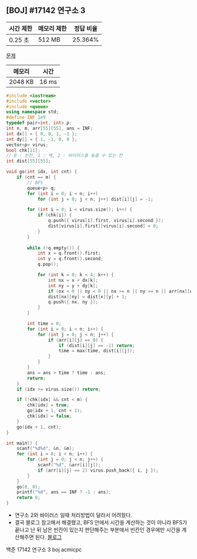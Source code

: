 ## [BOJ] #17142 연구소 3

| 시간 제한 | 메모리 제한 | 정답 비율 |
| --------- | ----------- | --------- |
| 0.25 초   | 512 MB      | 25.364%   |

[문제](https://www.acmicpc.net/problem/17142)



| 메모리  | 시간  |
| ------- | ----- |
| 2048 KB | 16 ms |

```c++
#include <iostream>
#include <vector>
#include <queue>
using namespace std;
#define INF 1e9
typedef pair<int, int> p;
int n, m, arr[55][55], ans = INF;
int dx[] = { 0, 0, 1, -1 };
int dy[] = { 1, -1, 0, 0 };
vector<p> virus;
bool chk[11];
// 0 : 빈칸, 1 : 벽, 2 : 바이러스를 놓을 수 있는 칸
int dist[55][55];

void go(int idx, int cnt) {
	if (cnt == m) {
		// BFS
		queue<p> q;
		for (int i = 0; i < n; i++)
			for (int j = 0; j < n; j++) dist[i][j] = -1;

		for (int i = 0; i < virus.size(); i++) {
			if (chk[i]) {
				q.push({ virus[i].first, virus[i].second });
				dist[virus[i].first][virus[i].second] = 0;
			}
		}
		
		while (!q.empty()) {
			int x = q.front().first;
			int y = q.front().second;
			q.pop();

			for (int k = 0; k < 4; k++) {
				int nx = x + dx[k];
				int ny = y + dy[k];
				if (nx < 0 || ny < 0 || nx >= n || ny >= n || arr[nx][ny] == 1 || dist[nx][ny] >= 0) continue;
				dist[nx][ny] = dist[x][y] + 1;
				q.push({ nx, ny });
			}
		}

		int time = 0;
		for (int i = 0; i < n; i++) {
			for (int j = 0; j < n; j++) {
				if (arr[i][j] == 0) {
					if (dist[i][j] == -1) return;
					time = max(time, dist[i][j]);
				}
			}
		}
		ans = ans > time ? time : ans;
		return;
	}
	if (idx >= virus.size()) return;

	if (!chk[idx] && cnt < m) {
		chk[idx] = true;
		go(idx + 1, cnt + 1);
		chk[idx] = false;
	}
	go(idx + 1, cnt);
}

int main() {
	scanf("%d%d", &n, &m);
	for (int i = 0; i < n; i++) {
		for (int j = 0; j < n; j++) {
			scanf("%d", &arr[i][j]);
			if (arr[i][j] == 2) virus.push_back({ i, j });
		}
	}
	go(0, 0);
	printf("%d", ans == INF ? -1 : ans);
	return 0;
}
```

- 연구소 2와 바이러스 일때 처리방법이 달라서 어려웠다.
- 결국 블로그 참고해서 해결했고,  BFS 안에서 시간을 계산하는 것이 아니라 BFS가 끝나고 난 뒤 남은 빈칸이 있는지 판단해주는 부분에서 빈칸인 경우에만 시간을 계산해주면 된다. [블로그](https://ip99202.github.io/posts/%EB%B0%B1%EC%A4%80-17142-%EC%97%B0%EA%B5%AC%EC%86%8C-3/)



백준 17142 연구소 3 boj acmicpc


